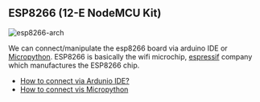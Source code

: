 ## ESP8266 (12-E NodeMCU Kit)
<img src="https://i0.wp.com/randomnerdtutorials.com/wp-content/uploads/2019/05/ESP8266-NodeMCU-kit-12-E-pinout-gpio-pin.png?quality=100&strip=all&ssl=1" alt="esp8266-arch" style="width200px;"/>


We can connect/manipulate the esp8266 board via arduino IDE or [Micropython](https://micropython.org/).
ESP8266 is basically the wifi microchip, [espressif](https://www.espressif.com/en/products/socs/esp8266) company which manufactures the ESP8266 chip.

* [How to connect via Ardunio IDE?](https://github.com/karthikeyanrathore/esp8266/blob/main/install-ide.md)
* [How to connect vis Micropython]()


